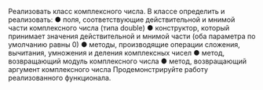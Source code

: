 Реализовать класс комплексного числа. В классе определить и реализовать:
● поля, соответствующие действительной и мнимой части комплексного числа (типа double)
● конструктор, который принимает значения действительной и мнимой части (оба параметра по
умолчанию равны 0)
● методы, производящие операции сложения, вычитания, умножения и деления комплексных чисел
● метод, возвращающий модуль комплексного числа
● метод, возвращающий аргумент комплексного числа
Продемонстрируйте работу реализованного функционала.